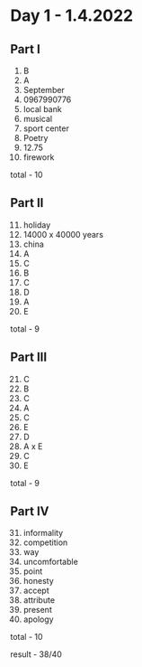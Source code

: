# Day 1 - 1.4.2022

## Part I

1. B
2. A
3. September
4. 0967990776
5. local bank
6. musical
7. sport center
8. Poetry
9. 12.75
10. firework

total - 10

## Part II

11. holiday
12. 14000 x 40000 years
13. china
14. A
15. C
16. B
17. C
18. D
19. A
20. E

total - 9

## Part III

21. C
22. B
23. C
24. A
25. C
26. E
27. D
28. A x E
29. C
30. E

total - 9

## Part IV

31. informality
32. competition
33. way
34. uncomfortable
35. point
36. honesty
37. accept
38. attribute
39. present
40. apology

total - 10

result - 38/40

